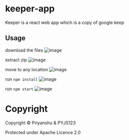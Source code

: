 # keeper-app
Keeper is a react web app which is a copy of google keep

## Usage

download the files
![image](https://user-images.githubusercontent.com/66972468/112876773-d1eb2780-90bd-11eb-970d-b11a67194036.png)


extract zip
![image](https://user-images.githubusercontent.com/66972468/112876742-c7309280-90bd-11eb-8891-65ada9bf81c1.png)


move to any location
![image](https://user-images.githubusercontent.com/66972468/112876680-b2ec9580-90bd-11eb-9708-7cd6ae598a49.png)


run `npm install`
![image](https://user-images.githubusercontent.com/66972468/112876670-af590e80-90bd-11eb-9b57-89c86613e6d2.png)


run `npm start`
![image](https://user-images.githubusercontent.com/66972468/112876649-abc58780-90bd-11eb-98b6-ed0ba01c29d8.png)

# Copyright
Copyright © Priyanshu & PYJS123

Protected under Apache Licence 2.0
